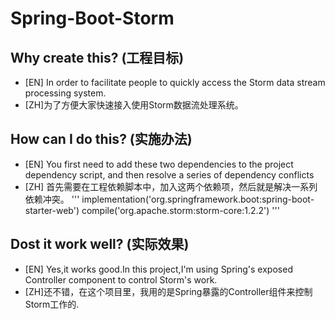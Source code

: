 # Spring-Boot-Storm
## Why create this? (工程目标)
- [EN] In order to facilitate people to quickly access the Storm data stream processing system.
- [ZH]为了方便大家快速接入使用Storm数据流处理系统。
## How can I do this? (实施办法)
- [EN] You first need to add these two dependencies to the project dependency script,
and then resolve a series of dependency conflicts
- [ZH] 首先需要在工程依赖脚本中，加入这两个依赖项，然后就是解决一系列依赖冲突。
'''
implementation('org.springframework.boot:spring-boot-starter-web')
compile('org.apache.storm:storm-core:1.2.2')
'''

## Dost it work well? (实际效果)
- [EN] Yes,it works good.In this project,I'm using Spring's exposed Controller component to control Storm's work.
- [ZH]还不错，在这个项目里，我用的是Spring暴露的Controller组件来控制Storm工作的.